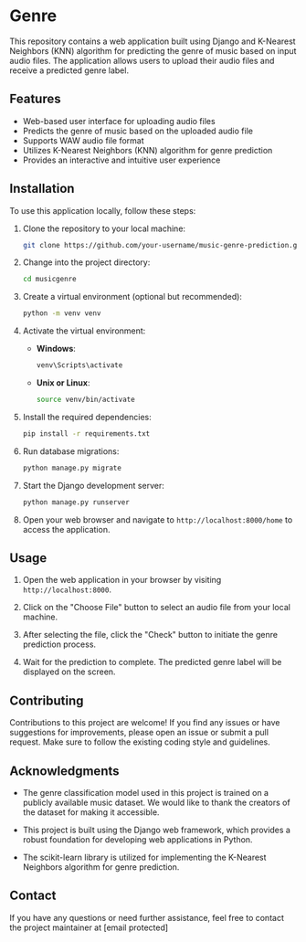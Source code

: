# Genre

This repository contains a web application built using Django and K-Nearest Neighbors (KNN) algorithm for predicting the genre of music based on input audio files. The application allows users to upload their audio files and receive a predicted genre label.

## Features

- Web-based user interface for uploading audio files
- Predicts the genre of music based on the uploaded audio file
- Supports WAW audio file format
- Utilizes K-Nearest Neighbors (KNN) algorithm for genre prediction
- Provides an interactive and intuitive user experience

## Installation

To use this application locally, follow these steps:

1. Clone the repository to your local machine:

   ```bash
   git clone https://github.com/your-username/music-genre-prediction.git
   ```

2. Change into the project directory:

   ```bash
   cd musicgenre
   ```

3. Create a virtual environment (optional but recommended):

   ```bash
   python -m venv venv
   ```

4. Activate the virtual environment:

   - **Windows**:

     ```bash
     venv\Scripts\activate
     ```

   - **Unix or Linux**:

     ```bash
     source venv/bin/activate
     ```

5. Install the required dependencies:

   ```bash
   pip install -r requirements.txt
   ```

6. Run database migrations:

   ```bash
   python manage.py migrate
   ```

7. Start the Django development server:

   ```bash
   python manage.py runserver
   ```

8. Open your web browser and navigate to `http://localhost:8000/home` to access the application.

## Usage

1. Open the web application in your browser by visiting `http://localhost:8000`.

2. Click on the "Choose File" button to select an audio file from your local machine.

3. After selecting the file, click the "Check" button to initiate the genre prediction process.

4. Wait for the prediction to complete. The predicted genre label will be displayed on the screen.


## Contributing

Contributions to this project are welcome! If you find any issues or have suggestions for improvements, please open an issue or submit a pull request. Make sure to follow the existing coding style and guidelines.


## Acknowledgments

- The genre classification model used in this project is trained on a publicly available music dataset. We would like to thank the creators of the dataset for making it accessible.

- This project is built using the Django web framework, which provides a robust foundation for developing web applications in Python.

- The scikit-learn library is utilized for implementing the K-Nearest Neighbors algorithm for genre prediction.

## Contact

If you have any questions or need further assistance, feel free to contact the project maintainer at [email protected]

